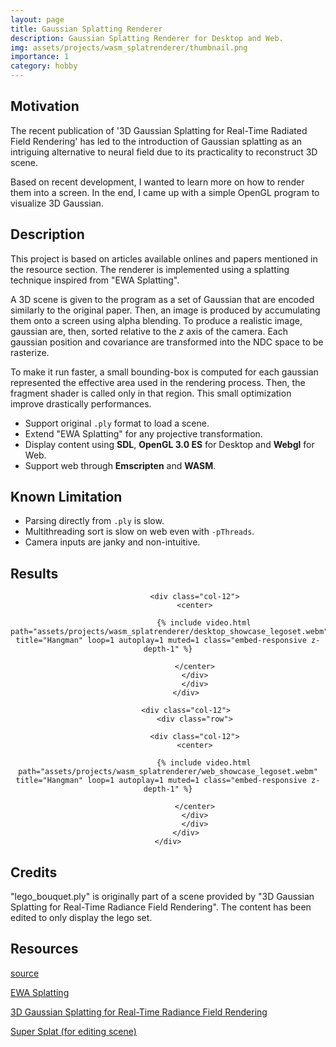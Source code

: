 ```yaml
---
layout: page
title: Gaussian Splatting Renderer 
description: Gaussian Splatting Renderer for Desktop and Web.
img: assets/projects/wasm_splatrenderer/thumbnail.png
importance: 1
category: hobby
---
```



## Motivation

The recent publication of '3D Gaussian Splatting for Real-Time Radiated Field Rendering' has led to the introduction of Gaussian splatting as an intriguing alternative to neural field due to its practicality to reconstruct 3D scene.

Based on recent development, I wanted to learn more on how to render them into a screen. In the end, I came up with a simple OpenGL program to visualize 3D Gaussian.

## Description

This project is based on articles available onlines and papers mentioned in the resource section. The renderer is implemented using a splatting technique inspired from "EWA Splatting". 

A 3D scene is given to the program as a set of Gaussian that are encoded similarly to the original paper. Then, an image is produced by accumulating them onto a screen using alpha blending. To produce a realistic image, gaussian are, then, sorted relative to the _z_ axis of the camera. Each gaussian position and covariance are transformed into the NDC space to be rasterize. 

To make it run faster, a small bounding-box is computed for each gaussian represented the effective area used in the rendering process. Then, the fragment shader is called only in that region. This small optimization improve drastically performances.

* Support original `.ply` format to load a scene.
* Extend "EWA Splatting" for any projective transformation.
* Display content using **SDL**, **OpenGL 3.0 ES** for Desktop and **Webgl** for Web.
* Support web through **Emscripten** and **WASM**.

## Known Limitation

* Parsing directly from `.ply` is slow.
* Multithreading sort is slow on web even with `-pThreads`.
* Camera inputs are janky and non-intuitive.

## Results

<center>
    <div class="row">
            <div class="col-12">
                <div class="row">

                <div class="col-12">
                <center>

                    {% include video.html path="assets/projects/wasm_splatrenderer/desktop_showcase_legoset.webm" title="Hangman" loop=1 autoplay=1 muted=1 class="embed-responsive z-depth-1" %}

                </center>
                </div>
                </div>
            </div>

            <div class="col-12">
                <div class="row">

                <div class="col-12">
                <center>

                    {% include video.html path="assets/projects/wasm_splatrenderer/web_showcase_legoset.webm" title="Hangman" loop=1 autoplay=1 muted=1 class="embed-responsive z-depth-1" %}

                </center>
                </div>
                </div>
            </div>
    </div>
</center>

## Credits

"lego_bouquet.ply" is originally part of a scene provided by "3D Gaussian Splatting for Real-Time Radiance Field Rendering". The content has been edited to only display the lego set.

## Resources

[source](https://github.com/bolducke/wasm_splatrenderer)

[EWA Splatting](https://ieeexplore.ieee.org/abstract/document/1021576?casa_token=EJ5oFxpJxBoAAAAA:Z9OyQ8892KNMgyUu9k0cqa8O3Bj75nsyum3g-_8Uhq7a_sCI25yJSj0DOGZk6Y89aGDRMehknng)

[3D Gaussian Splatting for Real-Time Radiance Field Rendering
](https://arxiv.org/abs/2308.04079)


[Super Splat (for editing scene)](https://playcanvas.com/supersplat/editor)